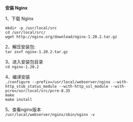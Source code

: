 **安装 Nginx</br>**

1、下载 Nginx </br>

```
mkdir -p /usr/local/src
cd /usr/local/src/
wget http://nginx.org/download/nginx-1.20.2.tar.gz
```

2、解压安装包:</br>
`tar zxvf nginx-1.20.2.tar.gz`

3、进入安装包目录</br>
`cd nginx-1.20.2`

4、编译安装 </br>
`./configure --prefix=/usr/local/webserver/nginx --with-http_stub_status_module --with-http_ssl_module --with-pcre=/usr/local/src/pcre-8.35`</br>
`make `</br>
`make install`

5、查看nginx版本</br>
`/usr/local/webserver/nginx/sbin/nginx -v`